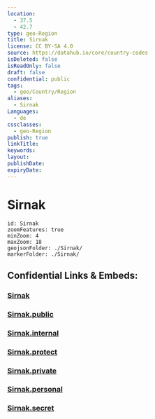 ```yaml
---
location:
  - 37.5
  - 42.7
type: geo-Region
title: Sirnak
license: CC BY-SA 4.0
source: https://datahub.io/core/country-codes
isDeleted: false
isReadOnly: false
draft: false
confidential: public
tags:
  - geo/Country/Region
aliases:
  - Sirnak
Languages:
  - de
cssclasses:
  - geo-Region
publish: true
linkTitle:
keywords:
layout:
publishDate:
expiryDate:
---
```


# Sirnak

```leaflet
id: Sirnak
zoomFeatures: true 
minZoom: 4 
maxZoom: 18
geojsonFolder: ./Sirnak/
markerFolder: ./Sirnak/
```


## Confidential Links & Embeds: 

### [Sirnak](/_Standards/Earth/Continent/Europe/Europe~East/Turkey/Provinces~Turkey/Sirnak.md) 

### [Sirnak.public](/_public/Earth/Continent/Europe/Europe~East/Turkey/Provinces~Turkey/Sirnak.public.md) 

### [Sirnak.internal](/_internal/Earth/Continent/Europe/Europe~East/Turkey/Provinces~Turkey/Sirnak.internal.md) 

### [Sirnak.protect](/_protect/Earth/Continent/Europe/Europe~East/Turkey/Provinces~Turkey/Sirnak.protect.md) 

### [Sirnak.private](/_private/Earth/Continent/Europe/Europe~East/Turkey/Provinces~Turkey/Sirnak.private.md) 

### [Sirnak.personal](/_personal/Earth/Continent/Europe/Europe~East/Turkey/Provinces~Turkey/Sirnak.personal.md) 

### [Sirnak.secret](/_secret/Earth/Continent/Europe/Europe~East/Turkey/Provinces~Turkey/Sirnak.secret.md)

